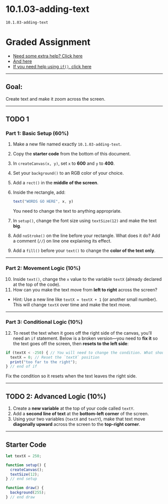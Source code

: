 # 10.1.03-adding-text 
```
10.1.03-adding-text 
```
# **Graded Assignment**

* [Need some extra help? Click here](https://thecodingtrain.com/tracks/code-programming-with-p5-js/code/2-variables/2-define-variables)
* [And here](https://thecodingtrain.com/tracks/code-programming-with-p5-js/code/2-variables/3-incrementation)
* [If you need help using `if()`, click here](https://thecodingtrain.com/tracks/code-programming-with-p5-js/code/3-conditionals/1-conditionals)

---

## **Goal:**

Create text and make it zoom across the screen.

---

## **TODO 1**

### **Part 1: Basic Setup (60%)**

1. Make a new file named exactly `10.1.03-adding-text`.
2. Copy the **starter code** from the bottom of this document.
3. In `createCanvas(x, y)`, set `x` to **600** and `y` to **400**.
4. Set your `background()` to an RGB color of your choice.
5. Add a `rect()` in the **middle of the screen**.
6. Inside the rectangle, add:

   ```js
   text("WORDS GO HERE", x, y)
   ```

   You need to change the text to anything appropriate.
7. In `setup()`, change the font size using `textSize(12)` and make the text **big**.
8. Add `noStroke()` on the line before your rectangle. What does it do? Add a comment (`//`) on line one explaining its effect.
9. Add a `fill()` before your `text()` to change the **color of the text only**.

---

### **Part 2: Movement Logic (10%)**

10. Inside `text()`, change the `x` value to the variable `textX` (already declared at the top of the code).
11. How can you make the text move from **left to right** across the screen?

* Hint: Use a new line like `textX = textX + 1` (or another small number). This will change `textX` over time and make the text move.

---

### **Part 3: Conditional Logic (10%)**

12. To reset the text when it goes off the right side of the canvas, you’ll need an `if` statement.
    Below is a broken version—you need to **fix it** so the text goes off the screen, then **resets to the left side**:

```javascript
if (textX < -250) { // You will need to change the condition. What should it check for?
  textX = 0; // Reset the `textX` position
  print("too far to the right");
} // end of if
```

Fix the condition so it resets when the text leaves the right side.

---

## **TODO 2: Advanced Logic (10%)**

1. Create a **new variable** at the top of your code called `textY`.
2. Add a **second line of text** at the **bottom-left corner** of the screen.
3. Using your two variables (`textX` and `textY`), make that text move **diagonally upward** across the screen to the **top-right corner**.

---

## **Starter Code**

```javascript
let textX = 250;

function setup() {
  createCanvas();
  textSize(12);
} // end setup

function draw() {
  background(255);
} // end draw
```


